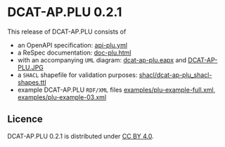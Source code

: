 # DCAT-AP.PLU 0.2.1

This release of DCAT-AP.PLU consists of
- an OpenAPI specification: [api-plu.yml](api-plu.yml)
- a ReSpec documentation: [doc-plu.html](doc-plu.html)
- with an accompanying `UML` diagram: [dcat-ap-plu.eapx](dcat-ap-plu.eapx) and [DCAT-AP-PLU.JPG](DCAT-AP-PLU.JPG)
- a `SHACL` shapefile for validation purposes: [shacl/dcat-ap-plu_shacl-shapes.ttl](shacl/dcat-ap-plu_shacl-shapes.ttl)
- example DCAT-AP.PLU `RDF/XML` files [examples/plu-example-full.xml](examples/plu-example-full.xml), [examples/plu-example-03.xml](examples/plu-example-03.xml)

## Licence

DCAT-AP.PLU 0.2.1 is distributed under [CC BY 4.0](https://creativecommons.org/licenses/by/4.0/).
